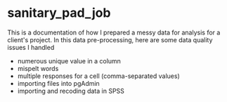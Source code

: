 # sanitary_pad_job
This is a documentation of how I prepared a messy data for analysis for a client's project.
In this data pre-processing, here are some data quality issues I handled
* numerous unique value in a column
* mispelt words
* multiple responses for a cell (comma-separated values)
* importing files into pgAdmin
* importing and recoding data in SPSS
  
